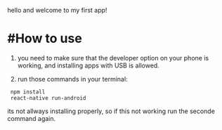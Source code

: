 

hello and welcome to my first app! 

# #How to use
 
1) you need to make sure that the developer option on your phone is working, and installing apps with USB is allowed.

2) run those commands in your terminal: 
```
 npm install 
 react-native run-android
```

its not allways installing properly, so if this not working run the seconde command again.
